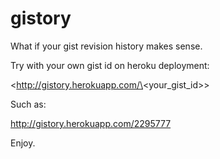 gistory
=======

What if your gist revision history makes sense.

Try with your own gist id on heroku deployment:

<http://gistory.herokuapp.com/\<your_gist_id\>>

Such as:

<http://gistory.herokuapp.com/2295777>

Enjoy.